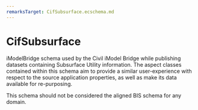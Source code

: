 ```yaml
---
remarksTarget: CifSubsurface.ecschema.md
---
```


# CifSubsurface

iModelBridge schema used by the Civil iModel Bridge while publishing datasets containing Subsurface Utility information. The aspect classes contained within this schema aim to provide a similar user-experience with respect to the source application properties, as well as make its data available for re-purposing. 

This schema should not be considered the aligned BIS schema for any domain.